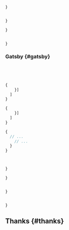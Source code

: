 ---
---














```js

}
```


```js

}
```

>





```js
}
```


```js

}
```



>










### Gatsby {#gatsby}


>





```bash
```

```bash
```


```bash
```

```bash
```


```js
{
    }]
  ]
}
```

```js
{
    }]
  ]
}
```


>
>



```js
{
  // ...
    // ...
  }
}
```







```bash
```

>
>




```js

}
```


```js
}
```



```js

}
```


```js

}
```


## Thanks {#thanks}


